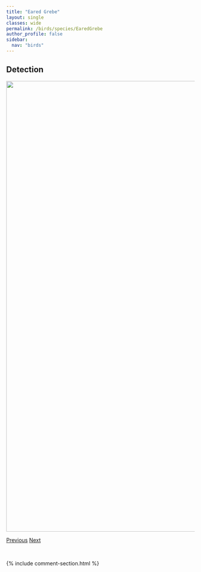```yaml
---
title: "Eared Grebe"
layout: single
classes: wide
permalink: /birds/species/EaredGrebe
author_profile: false
sidebar:
  nav: "birds"
---
```


<h2>Detection</h2>

<a href="https://drive.google.com/uc?export=view&id=1pBOJdA8Ds4q0tLkG-eubF9td7um6nWS9">
<img src="https://drive.google.com/uc?export=view&id=1pBOJdA8Ds4q0tLkG-eubF9td7um6nWS9" height = "1200" width = "800">
</a>

<a href="/DevelopmentWebsite/birds/species/DuskyFlycatcher" class="pagination--pager" title="Dusky Flycatcher">Previous</a> <a href="/DevelopmentWebsite/birds/species/EasternKingbird" class="pagination--pager" title="Eastern Kingbird">Next</a>

<p>&nbsp;</p>

{% include comment-section.html %}
